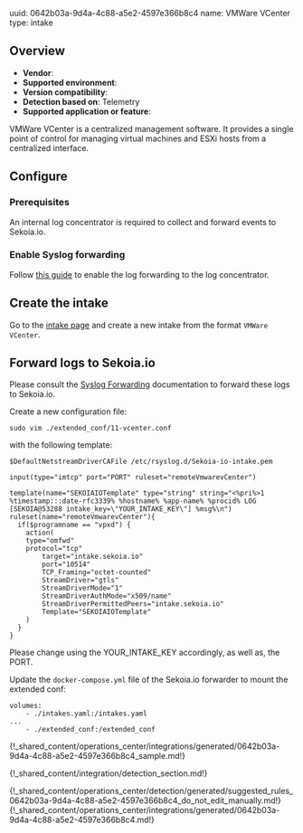 uuid: 0642b03a-9d4a-4c88-a5e2-4597e366b8c4
name: VMWare VCenter
type: intake

## Overview
- **Vendor**:
- **Supported environment**:
- **Version compatibility**:
- **Detection based on**: Telemetry
- **Supported application or feature**:

VMWare VCenter is a centralized management software. It provides a single point of control for managing virtual machines and ESXi hosts from a centralized interface.



## Configure

### Prerequisites

An internal log concentrator is required to collect and forward events to Sekoia.io.

### Enable Syslog forwarding

Follow [this guide](https://kb.vmware.com/s/article/2003322) to enable the log forwarding to the log concentrator.

## Create the intake

Go to the [intake page](https://app.sekoia.io/operations/intakes) and create a new intake from the format `VMWare VCenter`.

## Forward logs to Sekoia.io

Please consult the [Syslog Forwarding](/integration/ingestion_methods/syslog/sekoiaio_forwarder) documentation to forward these logs to Sekoia.io.

Create a new configuration file:

```
sudo vim ./extended_conf/11-vcenter.conf
```

with the following template:

```
$DefaultNetstreamDriverCAFile /etc/rsyslog.d/Sekoia-io-intake.pem

input(type="imtcp" port="PORT" ruleset="remoteVmwarevCenter")

template(name="SEKOIAIOTemplate" type="string" string="<%pri%>1 %timestamp:::date-rfc3339% %hostname% %app-name% %procid% LOG [SEKOIA@53288 intake_key=\"YOUR_INTAKE_KEY\"] %msg%\n")
ruleset(name="remoteVmwarevCenter"){
  if($programname == "vpxd") {
    action(
	type="omfwd"
	protocol="tcp"
        target="intake.sekoia.io"
        port="10514"
        TCP_Framing="octet-counted"
        StreamDriver="gtls"
        StreamDriverMode="1"
        StreamDriverAuthMode="x509/name"
        StreamDriverPermittedPeers="intake.sekoia.io"
        Template="SEKOIAIOTemplate"
    )
  }
}
```

Please change using the YOUR_INTAKE_KEY accordingly, as well as, the PORT.

Update the `docker-compose.yml` file of the Sekoia.io forwarder to mount the extended conf:

```
volumes:
    - ./intakes.yaml:/intakes.yaml
...
    - ./extended_conf:/extended_conf
```

{!_shared_content/operations_center/integrations/generated/0642b03a-9d4a-4c88-a5e2-4597e366b8c4_sample.md!}


{!_shared_content/integration/detection_section.md!}

{!_shared_content/operations_center/detection/generated/suggested_rules_0642b03a-9d4a-4c88-a5e2-4597e366b8c4_do_not_edit_manually.md!}
{!_shared_content/operations_center/integrations/generated/0642b03a-9d4a-4c88-a5e2-4597e366b8c4.md!}


